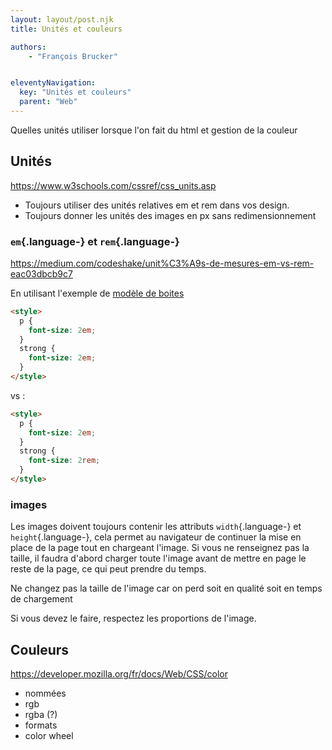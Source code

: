 ```yaml
---
layout: layout/post.njk
title: Unités et couleurs

authors:
    - "François Brucker"


eleventyNavigation:
  key: "Unités et couleurs"
  parent: "Web"
---
```


<!-- début résumé -->

Quelles unités utiliser lorsque l'on fait du html et gestion de la couleur

<!-- fin résumé -->

## Unités

<https://www.w3schools.com/cssref/css_units.asp>

* Toujours utiliser des unités relatives em et rem dans vos design.
* Toujours donner les unités des images en px sans redimensionnement

### `em`{.language-} et `rem`{.language-}

<https://medium.com/codeshake/unit%C3%A9s-de-mesures-em-vs-rem-eac03dbcb9c7>

En utilisant l'exemple de [modèle de boites](../modèle-boites#exemple)

```html
<style>
  p {
    font-size: 2em;
  }
  strong {
    font-size: 2em;
  }
</style>
```

vs :

```html
<style>
  p {
    font-size: 2em;
  }
  strong {
    font-size: 2rem;
  }
</style>
```

### images

Les images doivent toujours contenir les attributs `width`{.language-} et `height`{.language-}, cela permet au navigateur de continuer la mise en place de la page tout en chargeant l'image. Si vous ne renseignez pas la taille, il faudra d'abord charger toute l'image avant de mettre en page le reste de la page, ce qui peut prendre du temps.

Ne changez pas la taille de l'image car on perd soit en qualité soit en temps de chargement

Si vous devez le faire, respectez les proportions de l'image.

## Couleurs

<https://developer.mozilla.org/fr/docs/Web/CSS/color>

* nommées
* rgb
* rgba (?)
* formats
* color wheel
